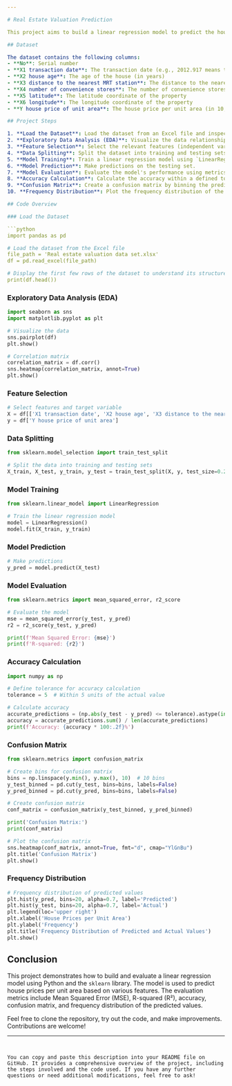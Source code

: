 ```yaml
---

# Real Estate Valuation Prediction

This project aims to build a linear regression model to predict the house price per unit area based on various features such as transaction date, house age, distance to the nearest MRT station, number of convenience stores, latitude, and longitude. The dataset used in this project is the "Real Estate Valuation Data Set."

## Dataset

The dataset contains the following columns:
- **No**: Serial number
- **X1 transaction date**: The transaction date (e.g., 2012.917 means the 917th day after 2012)
- **X2 house age**: The age of the house (in years)
- **X3 distance to the nearest MRT station**: The distance to the nearest MRT station (in meters)
- **X4 number of convenience stores**: The number of convenience stores within walking distance
- **X5 latitude**: The latitude coordinate of the property
- **X6 longitude**: The longitude coordinate of the property
- **Y house price of unit area**: The house price per unit area (in 10,000 New Taiwan Dollars)

## Project Steps

1. **Load the Dataset**: Load the dataset from an Excel file and inspect its structure.
2. **Exploratory Data Analysis (EDA)**: Visualize the data relationships and compute the correlation matrix to understand the dependencies between variables.
3. **Feature Selection**: Select the relevant features (independent variables) and the target variable (dependent variable) from the dataset.
4. **Data Splitting**: Split the dataset into training and testing sets using `train_test_split` from `sklearn.model_selection`.
5. **Model Training**: Train a linear regression model using `LinearRegression` from `sklearn.linear_model`.
6. **Model Prediction**: Make predictions on the testing set.
7. **Model Evaluation**: Evaluate the model's performance using metrics such as Mean Squared Error (MSE) and R-squared (R²) from `sklearn.metrics`.
8. **Accuracy Calculation**: Calculate the accuracy within a defined tolerance.
9. **Confusion Matrix**: Create a confusion matrix by binning the predicted and actual values.
10. **Frequency Distribution**: Plot the frequency distribution of the predicted and actual values.

## Code Overview

### Load the Dataset

```python
import pandas as pd

# Load the dataset from the Excel file
file_path = 'Real estate valuation data set.xlsx'
df = pd.read_excel(file_path)

# Display the first few rows of the dataset to understand its structure
print(df.head())
```

### Exploratory Data Analysis (EDA)

```python
import seaborn as sns
import matplotlib.pyplot as plt

# Visualize the data
sns.pairplot(df)
plt.show()

# Correlation matrix
correlation_matrix = df.corr()
sns.heatmap(correlation_matrix, annot=True)
plt.show()
```

### Feature Selection

```python
# Select features and target variable
X = df[['X1 transaction date', 'X2 house age', 'X3 distance to the nearest MRT station', 'X4 number of convenience stores', 'X5 latitude', 'X6 longitude']]
y = df['Y house price of unit area']
```

### Data Splitting

```python
from sklearn.model_selection import train_test_split

# Split the data into training and testing sets
X_train, X_test, y_train, y_test = train_test_split(X, y, test_size=0.2, random_state=42)
```

### Model Training

```python
from sklearn.linear_model import LinearRegression

# Train the linear regression model
model = LinearRegression()
model.fit(X_train, y_train)
```

### Model Prediction

```python
# Make predictions
y_pred = model.predict(X_test)
```

### Model Evaluation

```python
from sklearn.metrics import mean_squared_error, r2_score

# Evaluate the model
mse = mean_squared_error(y_test, y_pred)
r2 = r2_score(y_test, y_pred)

print(f'Mean Squared Error: {mse}')
print(f'R-squared: {r2}')
```

### Accuracy Calculation

```python
import numpy as np

# Define tolerance for accuracy calculation
tolerance = 5  # Within 5 units of the actual value

# Calculate accuracy
accurate_predictions = (np.abs(y_test - y_pred) <= tolerance).astype(int)
accuracy = accurate_predictions.sum() / len(accurate_predictions)
print(f'Accuracy: {accuracy * 100:.2f}%')
```

### Confusion Matrix

```python
from sklearn.metrics import confusion_matrix

# Create bins for confusion matrix
bins = np.linspace(y.min(), y.max(), 10)  # 10 bins
y_test_binned = pd.cut(y_test, bins=bins, labels=False)
y_pred_binned = pd.cut(y_pred, bins=bins, labels=False)

# Create confusion matrix
conf_matrix = confusion_matrix(y_test_binned, y_pred_binned)

print('Confusion Matrix:')
print(conf_matrix)

# Plot the confusion matrix
sns.heatmap(conf_matrix, annot=True, fmt="d", cmap="YlGnBu")
plt.title('Confusion Matrix')
plt.show()
```

### Frequency Distribution

```python
# Frequency distribution of predicted values
plt.hist(y_pred, bins=20, alpha=0.7, label='Predicted')
plt.hist(y_test, bins=20, alpha=0.7, label='Actual')
plt.legend(loc='upper right')
plt.xlabel('House Prices per Unit Area')
plt.ylabel('Frequency')
plt.title('Frequency Distribution of Predicted and Actual Values')
plt.show()
```

## Conclusion

This project demonstrates how to build and evaluate a linear regression model using Python and the `sklearn` library. The model is used to predict house prices per unit area based on various features. The evaluation metrics include Mean Squared Error (MSE), R-squared (R²), accuracy, confusion matrix, and frequency distribution of the predicted values.

Feel free to clone the repository, try out the code, and make improvements. Contributions are welcome!

---
```


You can copy and paste this description into your README file on GitHub. It provides a comprehensive overview of the project, including the steps involved and the code used. If you have any further questions or need additional modifications, feel free to ask!

